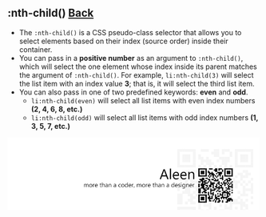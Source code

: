 ## :nth-child() [**Back**](./../pseudoClass.md)

- The `:nth-child()` is a CSS pseudo-class selector that allows you to select elements based on their index (source order) inside their container.
- You can pass in a **positive number** as an argument to `:nth-child()`, which will select the one element whose index inside its parent matches the argument of `:nth-child()`. For example, `li:nth-child(3)` will select the list item with an index value **3**; that is, it will select the third list item.
- You can also pass in one of two predefined keywords: **even** and **odd**.
    - `li:nth-child(even)` will select all list items with even index numbers **(2, 4, 6, 8, etc.)**
    - `li:nth-child(odd)` will select all list items with odd index numbers **(1, 3, 5, 7, etc.)**

<a href="http://aleen42.github.io/" target="_blank" ><img src="./../../../pic/tail.gif"></a>